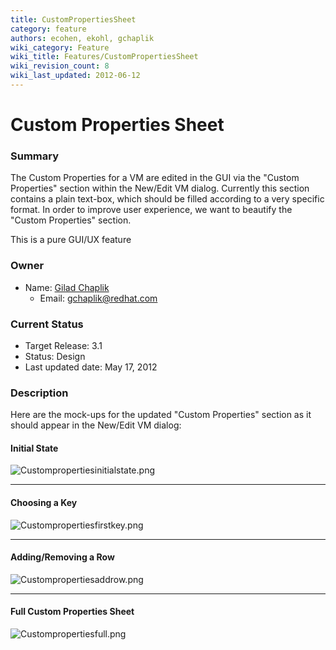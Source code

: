 ```yaml
---
title: CustomPropertiesSheet
category: feature
authors: ecohen, ekohl, gchaplik
wiki_category: Feature
wiki_title: Features/CustomPropertiesSheet
wiki_revision_count: 8
wiki_last_updated: 2012-06-12
---
```


# Custom Properties Sheet

### Summary

The Custom Properties for a VM are edited in the GUI via the "Custom Properties" section within the New/Edit VM dialog. Currently this section contains a plain text-box, which should be filled according to a very specific format. In order to improve user experience, we want to beautify the "Custom Properties" section.

This is a pure GUI/UX feature

### Owner

*   Name: [ Gilad Chaplik](User:Gchaplik)
    -   Email: <gchaplik@redhat.com>

### Current Status

*   Target Release: 3.1
*   Status: Design
*   Last updated date: May 17, 2012

### Description

Here are the mock-ups for the updated "Custom Properties" section as it should appear in the New/Edit VM dialog:

#### Initial State

![](Custompropertiesinitialstate.png "Custompropertiesinitialstate.png")

------------------------------------------------------------------------

#### Choosing a Key

![](Custompropertiesfirstkey.png "Custompropertiesfirstkey.png")

------------------------------------------------------------------------

#### Adding/Removing a Row

![](Custompropertiesaddrow.png "Custompropertiesaddrow.png")

------------------------------------------------------------------------

#### Full Custom Properties Sheet

![](Custompropertiesfull.png "Custompropertiesfull.png")
